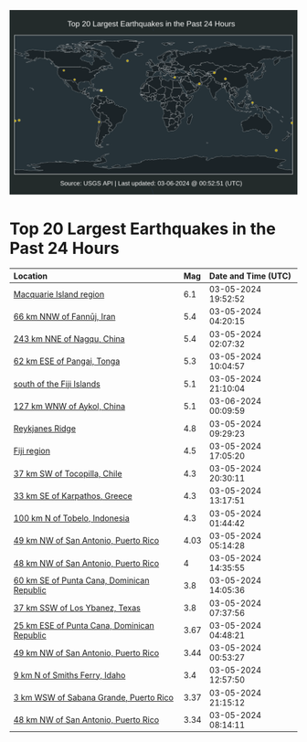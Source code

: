 ![Map](./map.png)

# Top 20 Largest Earthquakes in the Past 24 Hours

| Location | Mag | Date and Time (UTC) |
|:---|:---|:---|
| [Macquarie Island region](https://earthquake.usgs.gov/earthquakes/eventpage/us6000mgyj) | 6.1 | 03-05-2024 19:52:52 |
| [66 km NNW of Fannūj, Iran](https://earthquake.usgs.gov/earthquakes/eventpage/us6000mgt8) | 5.4 | 03-05-2024 04:20:15 |
| [243 km NNE of Nagqu, China](https://earthquake.usgs.gov/earthquakes/eventpage/us6000mgsv) | 5.4 | 03-05-2024 02:07:32 |
| [62 km ESE of Pangai, Tonga](https://earthquake.usgs.gov/earthquakes/eventpage/us6000mguh) | 5.3 | 03-05-2024 10:04:57 |
| [south of the Fiji Islands](https://earthquake.usgs.gov/earthquakes/eventpage/us7000m3kb) | 5.1 | 03-05-2024 21:10:04 |
| [127 km WNW of Aykol, China](https://earthquake.usgs.gov/earthquakes/eventpage/us7000m3lf) | 5.1 | 03-06-2024 00:09:59 |
| [Reykjanes Ridge](https://earthquake.usgs.gov/earthquakes/eventpage/us6000mgud) | 4.8 | 03-05-2024 09:29:23 |
| [Fiji region](https://earthquake.usgs.gov/earthquakes/eventpage/us6000mgwg) | 4.5 | 03-05-2024 17:05:20 |
| [37 km SW of Tocopilla, Chile](https://earthquake.usgs.gov/earthquakes/eventpage/us7000m3k1) | 4.3 | 03-05-2024 20:30:11 |
| [33 km SE of Karpathos, Greece](https://earthquake.usgs.gov/earthquakes/eventpage/us6000mgv7) | 4.3 | 03-05-2024 13:17:51 |
| [100 km N of Tobelo, Indonesia](https://earthquake.usgs.gov/earthquakes/eventpage/us6000mgsr) | 4.3 | 03-05-2024 01:44:42 |
| [49 km NW of San Antonio, Puerto Rico](https://earthquake.usgs.gov/earthquakes/eventpage/pr2024065001) | 4.03 | 03-05-2024 05:14:28 |
| [48 km NW of San Antonio, Puerto Rico](https://earthquake.usgs.gov/earthquakes/eventpage/pr2024065003) | 4 | 03-05-2024 14:35:55 |
| [60 km SE of Punta Cana, Dominican Republic](https://earthquake.usgs.gov/earthquakes/eventpage/pr2024065002) | 3.8 | 03-05-2024 14:05:36 |
| [37 km SSW of Los Ybanez, Texas](https://earthquake.usgs.gov/earthquakes/eventpage/tx2024enni) | 3.8 | 03-05-2024 07:37:56 |
| [25 km ESE of Punta Cana, Dominican Republic](https://earthquake.usgs.gov/earthquakes/eventpage/pr2024065000) | 3.67 | 03-05-2024 04:48:21 |
| [49 km NW of San Antonio, Puerto Rico](https://earthquake.usgs.gov/earthquakes/eventpage/pr71442018) | 3.44 | 03-05-2024 00:53:27 |
| [9 km N of Smiths Ferry, Idaho](https://earthquake.usgs.gov/earthquakes/eventpage/us6000mgv4) | 3.4 | 03-05-2024 12:57:50 |
| [3 km WSW of Sabana Grande, Puerto Rico](https://earthquake.usgs.gov/earthquakes/eventpage/pr2024065004) | 3.37 | 03-05-2024 21:15:12 |
| [48 km NW of San Antonio, Puerto Rico](https://earthquake.usgs.gov/earthquakes/eventpage/pr71442113) | 3.34 | 03-05-2024 08:14:11 |
